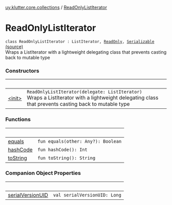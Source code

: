 [uy.klutter.core.collections](../index.md) / [ReadOnlyListIterator](.)


# ReadOnlyListIterator
<code>class ReadOnlyListIterator<T> : ListIterator<T>, [ReadOnly](../-read-only.md), [Serializable](http://docs.oracle.com/javase/6/docs/api/java/io/Serializable.html)</code> [(source)](https://github.com/kohesive/klutter/blob/master/core-jdk6/src/main/kotlin/uy/klutter/core/common/Immutable.kt#L59)<br/>
Wraps a ListIterator with a lightweight delegating class that prevents casting back to mutable type



### Constructors

|&nbsp;|&nbsp;|
|---|---|
| [&lt;init&gt;](-init-.md) | <code>ReadOnlyListIterator(delegate: ListIterator<T>)</code><br/>Wraps a ListIterator with a lightweight delegating class that prevents casting back to mutable type |

### Functions

|&nbsp;|&nbsp;|
|---|---|
| [equals](equals.md) | <code>fun equals(other: Any?): Boolean</code><br/> |
| [hashCode](hash-code.md) | <code>fun hashCode(): Int</code><br/> |
| [toString](to-string.md) | <code>fun toString(): String</code><br/> |

### Companion Object Properties

|&nbsp;|&nbsp;|
|---|---|
| [serialVersionUID](serial-version-u-i-d.md) | <code>val serialVersionUID: Long</code><br/> |
